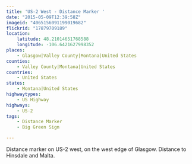 ```yaml
---
title: 'US-2 West - Distance Marker '
date: "2015-05-09T12:39:58Z"
imageid: "4065156091199019682"
flickrid: "17879709189"
location:
    latitude: 48.21014651768588
    longitude: -106.6421627998352
places:
    - Glasgow|Valley County|Montana|United States
counties:
    - Valley County|Montana|United States
countries:
    - United States
states:
    - Montana|United States
highwaytypes:
    - US Highway
highways:
    - US-2
tags:
    - Distance Marker
    - Big Green Sign

---
```

Distance marker on US-2 west, on the west edge of Glasgow.  Distance to Hinsdale and Malta.